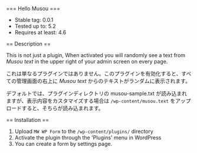 === Hello Musou ===
- Stable tag: 0.0.1
- Tested up to: 5.2
- Requires at least: 4.6

== Description ==

This is not just a plugin, When activated you will randomly see a text from <cite>Musou text</cite> in the upper right of your admin screen on every page.

これは単なるプラグインではありません。このプラグインを有効化すると、すべての管理画面の右上に <cite>Musou text</cite> からのテキストがランダムに表示されます。

デフォルトでは、プラグインディレクトリの musou-sample.txt が読み込まれますが、表示内容をカスタマイズする場合は `/wp-content/musou.text` をアップロードすると、そちらが読み込まれます。

== Installation ==

1. Upload `MW WP Form` to the `/wp-content/plugins/` directory
2. Activate the plugin through the 'Plugins' menu in WordPress
3. You can create a form by settings page.